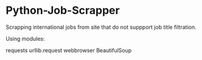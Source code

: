 # Python-Job-Scrapper

Scrapping international jobs from site that do not suppport job title filtration.

Using modules:

requests
urllib.request
webbrowser
BeautifulSoup
